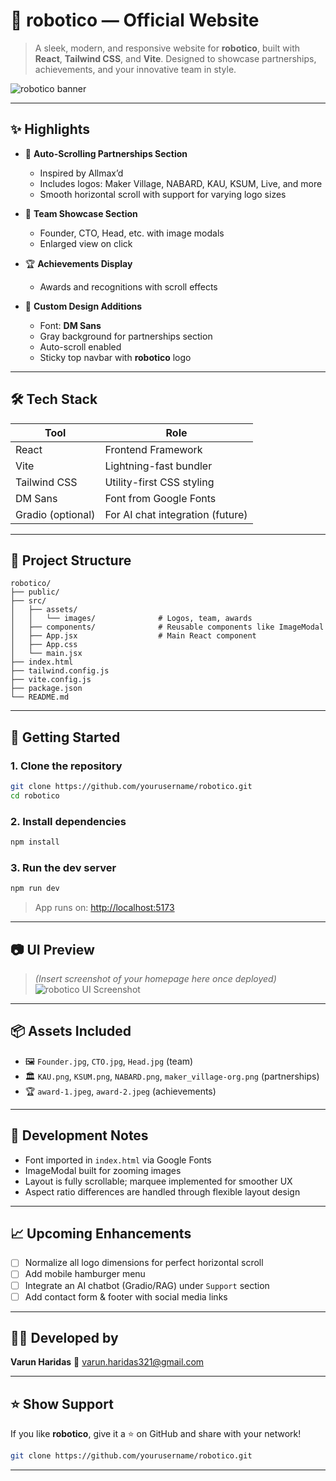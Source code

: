 
# 🤖 robotico — Official Website

> A sleek, modern, and responsive website for **robotico**, built with **React**, **Tailwind CSS**, and **Vite**. Designed to showcase partnerships, achievements, and your innovative team in style.

![robotico banner](./src/assets/images/banner-placeholder.png) <!-- Replace with actual banner image -->

---

## ✨ Highlights

* 🎯 **Auto-Scrolling Partnerships Section**

  * Inspired by Allmax’d
  * Includes logos: Maker Village, NABARD, KAU, KSUM, Live, and more
  * Smooth horizontal scroll with support for varying logo sizes

* 👥 **Team Showcase Section**

  * Founder, CTO, Head, etc. with image modals
  * Enlarged view on click

* 🏆 **Achievements Display**

  * Awards and recognitions with scroll effects

* 🎨 **Custom Design Additions**

  * Font: **DM Sans**
  * Gray background for partnerships section
  * Auto-scroll enabled
  * Sticky top navbar with **robotico** logo

---

## 🛠️ Tech Stack

| Tool              | Role                             |
| ----------------- | -------------------------------- |
| React             | Frontend Framework               |
| Vite              | Lightning-fast bundler           |
| Tailwind CSS      | Utility-first CSS styling        |
| DM Sans           | Font from Google Fonts           |
| Gradio (optional) | For AI chat integration (future) |

---

## 📁 Project Structure

```
robotico/
├── public/
├── src/
│   ├── assets/
│   │   └── images/              # Logos, team, awards
│   ├── components/              # Reusable components like ImageModal
│   ├── App.jsx                  # Main React component
│   ├── App.css
│   └── main.jsx
├── index.html
├── tailwind.config.js
├── vite.config.js
├── package.json
└── README.md
```

---

## 🚀 Getting Started

### 1. Clone the repository

```bash
git clone https://github.com/yourusername/robotico.git
cd robotico
```

### 2. Install dependencies

```bash
npm install
```

### 3. Run the dev server

```bash
npm run dev
```

> App runs on: [http://localhost:5173](http://localhost:5173)

---

## 📷 UI Preview

> *(Insert screenshot of your homepage here once deployed)*
> ![robotico UI Screenshot](./src/assets/images/preview.png)

---

## 📦 Assets Included

* 🖼️ `Founder.jpg`, `CTO.jpg`, `Head.jpg` (team)
* 🏛️ `KAU.png`, `KSUM.png`, `NABARD.png`, `maker_village-org.png` (partnerships)
* 🏆 `award-1.jpeg`, `award-2.jpeg` (achievements)

---

## 📌 Development Notes

* Font imported in `index.html` via Google Fonts
* ImageModal built for zooming images
* Layout is fully scrollable; marquee implemented for smoother UX
* Aspect ratio differences are handled through flexible layout design

---

## 📈 Upcoming Enhancements

* [ ] Normalize all logo dimensions for perfect horizontal scroll
* [ ] Add mobile hamburger menu
* [ ] Integrate an AI chatbot (Gradio/RAG) under `Support` section
* [ ] Add contact form & footer with social media links

---

## 👨‍💻 Developed by

**Varun Haridas**
📧 [varun.haridas321@gmail.com](mailto:varun.haridas321@gmail.com)

---

## ⭐️ Show Support

If you like **robotico**, give it a ⭐️ on GitHub and share with your network!

```bash
git clone https://github.com/yourusername/robotico.git
```

---

